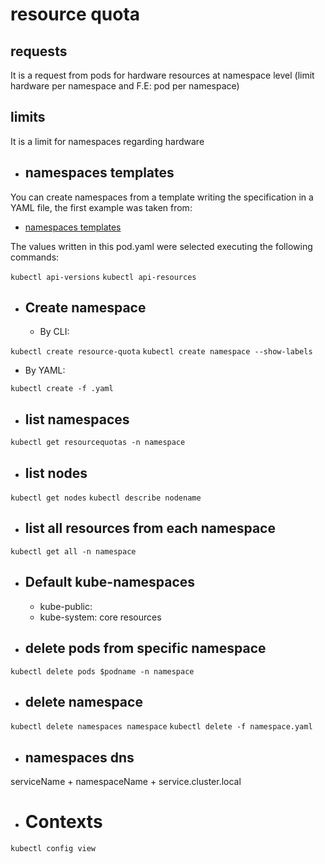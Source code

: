 # resource quota

  ## requests

  It is a request from pods for hardware resources at namespace level (limit hardware per namespace and F.E: pod per namespace)

  ## limits
  
  It is a limit for namespaces regarding hardware

* ## namespaces templates

You can create namespaces from a template writing the specification in a YAML file, the first example was taken from:

* [namespaces templates](https://kubernetes.io/docs/tasks/administer-cluster/namespaces/#creating-a-new-namespace)

The values written in this pod.yaml were selected executing the following commands:

`kubectl api-versions`
`kubectl api-resources`

* ## Create namespace
  
  * By CLI: 

`kubectl create resource-quota`
`kubectl create namespace --show-labels`

  * By YAML:

`kubectl create -f .yaml`

* ## list namespaces

`kubectl get resourcequotas -n namespace`

* ## list nodes 

`kubectl get nodes`
`kubectl describe nodename`

* ## list all resources from each namespace

`kubectl get all -n namespace`

* ## Default kube-namespaces
  * kube-public:
  * kube-system: core resources
  
* ## delete pods from specific namespace

`kubectl delete pods $podname -n namespace`

* ## delete namespace

`kubectl delete namespaces namespace`
`kubectl delete -f namespace.yaml`

* ## namespaces dns

serviceName + namespaceName + service.cluster.local

* # Contexts


`kubectl config view`